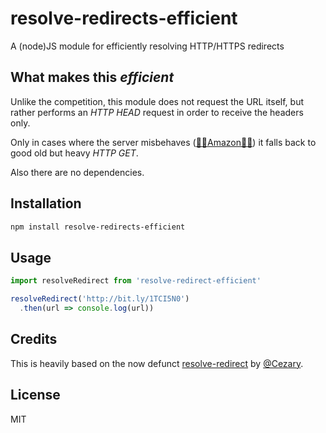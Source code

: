 # resolve-redirects-efficient
A (node)JS module for efficiently resolving HTTP/HTTPS redirects

## What makes this _efficient_
Unlike the competition, this module does not request the URL itself, but rather performs an *HTTP HEAD* request in order to receive the headers only.

Only in cases where the server misbehaves ([😮‍💨Amazon😮‍💨](https://stackoverflow.com/q/73413321/606351)) it falls back to good old but heavy *HTTP GET*.

Also there are no dependencies.

## Installation
```bash
npm install resolve-redirects-efficient
```

## Usage
```javascript
import resolveRedirect from 'resolve-redirect-efficient'

resolveRedirect('http://bit.ly/1TCI5N0')
  .then(url => console.log(url))
```

## Credits
This is heavily based on the now defunct [resolve-redirect](https://www.npmjs.com/package/resolve-redirect) by [@Cezary](https://github.com/cezary/).

## License
MIT
